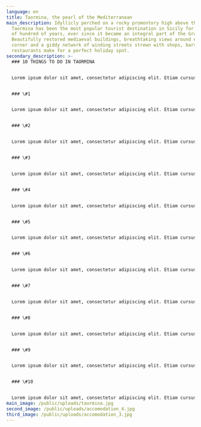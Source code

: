 ```yaml
---
language: en
title: Taormina, the pearl of the Mediterranean
main_description: Idyllicly perched on a rocky promontory high above the sea,
  Taormina has been the most popular tourist destination in Sicily for a couple
  of hundred of years, ever since it became an integral part of the Grand Tour.
  Beautifully restored mediaeval buildings, breathtaking views around every
  corner and a giddy network of winding streets strewn with shops, bars and
  restaurants make for a perfect holiday spot.
secondary_description: >-
  ### 10 THINGS TO DO IN TAORMINA


  Lorem ipsum dolor sit amet, consectetur adipiscing elit. Etiam cursus finibus augue, nec egestas ante. Nullam fringilla in elit sed posuere. Quisque gravida elit in felis consequat, ac dapibus felis maximus.


  ### \#1


  Lorem ipsum dolor sit amet, consectetur adipiscing elit. Etiam cursus finibus augue, nec egestas ante. Nullam fringilla in elit sed posuere. Quisque gravida elit in felis consequat, ac dapibus felis maximus.


  ### \#2


  Lorem ipsum dolor sit amet, consectetur adipiscing elit. Etiam cursus finibus augue, nec egestas ante. Nullam fringilla in elit sed posuere. Quisque gravida elit in felis consequat, ac dapibus felis maximus.


  ### \#3


  Lorem ipsum dolor sit amet, consectetur adipiscing elit. Etiam cursus finibus augue, nec egestas ante. Nullam fringilla in elit sed posuere. Quisque gravida elit in felis consequat, ac dapibus felis maximus.


  ### \#4


  Lorem ipsum dolor sit amet, consectetur adipiscing elit. Etiam cursus finibus augue, nec egestas ante. Nullam fringilla in elit sed posuere. Quisque gravida elit in felis consequat, ac dapibus felis maximus.


  ### \#5


  Lorem ipsum dolor sit amet, consectetur adipiscing elit. Etiam cursus finibus augue, nec egestas ante. Nullam fringilla in elit sed posuere. Quisque gravida elit in felis consequat, ac dapibus felis maximus.


  ### \#6


  Lorem ipsum dolor sit amet, consectetur adipiscing elit. Etiam cursus finibus augue, nec egestas ante. Nullam fringilla in elit sed posuere. Quisque gravida elit in felis consequat, ac dapibus felis maximus.


  ### \#7


  Lorem ipsum dolor sit amet, consectetur adipiscing elit. Etiam cursus finibus augue, nec egestas ante. Nullam fringilla in elit sed posuere. Quisque gravida elit in felis consequat, ac dapibus felis maximus.


  ### \#8


  Lorem ipsum dolor sit amet, consectetur adipiscing elit. Etiam cursus finibus augue, nec egestas ante. Nullam fringilla in elit sed posuere. Quisque gravida elit in felis consequat, ac dapibus felis maximus.


  ### \#9


  Lorem ipsum dolor sit amet, consectetur adipiscing elit. Etiam cursus finibus augue, nec egestas ante. Nullam fringilla in elit sed posuere. Quisque gravida elit in felis consequat, ac dapibus felis maximus.


  ### \#10


  Lorem ipsum dolor sit amet, consectetur adipiscing elit. Etiam cursus finibus augue, nec egestas ante. Nullam fringilla in elit sed posuere. Quisque gravida elit in felis consequat, ac dapibus felis maximus.
main_image: /public/uploads/taormina.jpg
second_image: /public/uploads/accomodation_4.jpg
third_image: /public/uploads/accomodation_3.jpg
---
```

